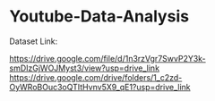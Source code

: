 # Youtube-Data-Analysis


Dataset Link:

https://drive.google.com/file/d/1n3rzVgr7SwvP2Y3k-smDIzGjWOJMyst3/view?usp=drive_link
https://drive.google.com/drive/folders/1_c2zd-OyWRoBOuc3oQTItHvnv5X9_qE1?usp=drive_link
